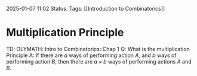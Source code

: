 2025-01-07 11:02
Status: 
Tags: [[Introduction to Combinatorics]]
# Multiplication Principle

TD: OLYMATH::Intro to Combinatorics::Chap 1
Q: What is the multiplication Principle
A: If there are $a$ ways of performing action $A$, and $b$ ways of performing action $B$, then there are $a \times b$ ways of performing actions $A$ and $B$.
<!--ID: 1736247974582-->
